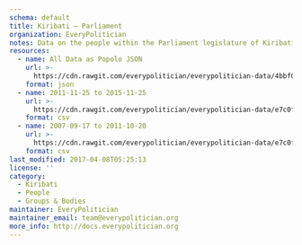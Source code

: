 ```yaml
---
schema: default
title: Kiribati — Parliament
organization: EveryPolitician
notes: Data on the people within the Parliament legislature of Kiribati.
resources:
  - name: All Data as Popolo JSON
    url: >-
      https://cdn.rawgit.com/everypolitician/everypolitician-data/4bbf0fbe3d8d020f7e9bae6da4160e88477d68c8/data/Kiribati/Parliament/ep-popolo-v1.0.json
    format: json
  - name: 2011-11-25 to 2015-11-25
    url: >-
      https://cdn.rawgit.com/everypolitician/everypolitician-data/e7c0f388786da8d3641a88f7fd26561f3bebdd69/data/Kiribati/Parliament/term-10.csv
    format: csv
  - name: 2007-09-17 to 2011-10-20
    url: >-
      https://cdn.rawgit.com/everypolitician/everypolitician-data/e7c0f388786da8d3641a88f7fd26561f3bebdd69/data/Kiribati/Parliament/term-9.csv
    format: csv
last_modified: 2017-04-08T05:25:13
license: ''
category:
  - Kiribati
  - People
  - Groups & Bodies
maintainer: EveryPolitician
maintainer_email: team@everypolitician.org
more_info: http://docs.everypolitician.org
---
```

